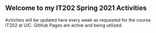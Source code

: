 ## Welcome to my IT202 Spring 2021 Activities

Activities will be updated here every week as requested for the course IT202 at UIC. 
GitHub Pages are active and being utilized.
